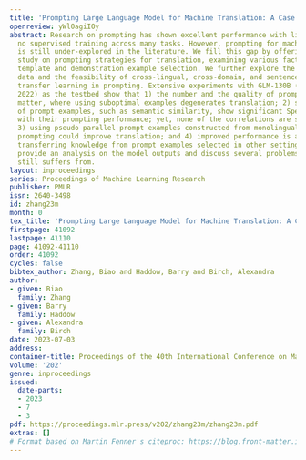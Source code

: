 ```yaml
---
title: 'Prompting Large Language Model for Machine Translation: A Case Study'
openreview: yWl0agiI0y
abstract: Research on prompting has shown excellent performance with little or even
  no supervised training across many tasks. However, prompting for machine translation
  is still under-explored in the literature. We fill this gap by offering a systematic
  study on prompting strategies for translation, examining various factors for prompt
  template and demonstration example selection. We further explore the use of monolingual
  data and the feasibility of cross-lingual, cross-domain, and sentence-to-document
  transfer learning in prompting. Extensive experiments with GLM-130B (Zeng et al.,
  2022) as the testbed show that 1) the number and the quality of prompt examples
  matter, where using suboptimal examples degenerates translation; 2) several features
  of prompt examples, such as semantic similarity, show significant Spearman correlation
  with their prompting performance; yet, none of the correlations are strong enough;
  3) using pseudo parallel prompt examples constructed from monolingual data via zero-shot
  prompting could improve translation; and 4) improved performance is achievable by
  transferring knowledge from prompt examples selected in other settings. We finally
  provide an analysis on the model outputs and discuss several problems that prompting
  still suffers from.
layout: inproceedings
series: Proceedings of Machine Learning Research
publisher: PMLR
issn: 2640-3498
id: zhang23m
month: 0
tex_title: 'Prompting Large Language Model for Machine Translation: A Case Study'
firstpage: 41092
lastpage: 41110
page: 41092-41110
order: 41092
cycles: false
bibtex_author: Zhang, Biao and Haddow, Barry and Birch, Alexandra
author:
- given: Biao
  family: Zhang
- given: Barry
  family: Haddow
- given: Alexandra
  family: Birch
date: 2023-07-03
address: 
container-title: Proceedings of the 40th International Conference on Machine Learning
volume: '202'
genre: inproceedings
issued:
  date-parts:
  - 2023
  - 7
  - 3
pdf: https://proceedings.mlr.press/v202/zhang23m/zhang23m.pdf
extras: []
# Format based on Martin Fenner's citeproc: https://blog.front-matter.io/posts/citeproc-yaml-for-bibliographies/
---
```

